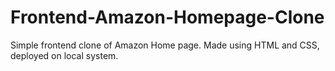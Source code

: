 # Frontend-Amazon-Homepage-Clone
Simple frontend clone of Amazon Home page. Made using HTML and CSS, deployed on local system.

